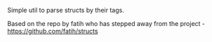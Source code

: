 Simple util to parse structs by their tags.

Based on the repo by fatih who has stepped away from the project - https://github.com/fatih/structs
